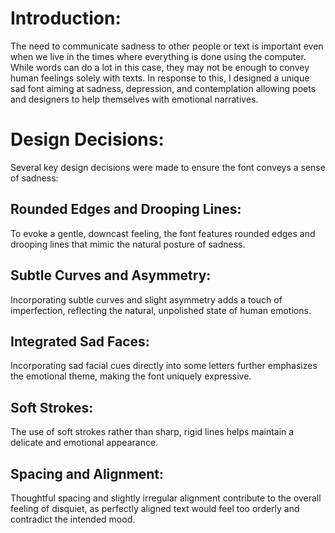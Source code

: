 # Introduction:

The need to communicate sadness to other people or text is important even when we live in the times where everything is done using the computer. While words can do a lot in this case, they may not be enough to convey human feelings solely with texts. In response to this, I designed a unique sad font aiming at sadness, depression, and contemplation allowing poets and designers to help themselves with emotional narratives.

# Design Decisions:
Several key design decisions were made to ensure the font conveys a sense of sadness:
## Rounded Edges and Drooping Lines: 
To evoke a gentle, downcast feeling, the font features rounded edges and drooping lines that mimic the natural posture of sadness.
## Subtle Curves and Asymmetry: 
Incorporating subtle curves and slight asymmetry adds a touch of imperfection, reflecting the natural, unpolished state of human emotions.
## Integrated Sad Faces: 
Incorporating sad facial cues directly into some letters further emphasizes the emotional theme, making the font uniquely expressive.
## Soft Strokes: 
The use of soft strokes rather than sharp, rigid lines helps maintain a delicate and emotional appearance.
## Spacing and Alignment: 
Thoughtful spacing and slightly irregular alignment contribute to the overall feeling of disquiet, as perfectly aligned text would feel too orderly and contradict the intended mood.
